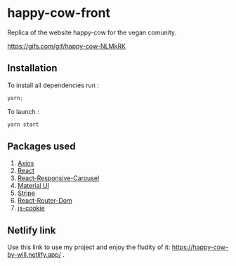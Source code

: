 # happy-cow-front

Replica of the website happy-cow for the vegan comunity.

https://gifs.com/gif/happy-cow-NLMkRK

## Installation

To install all dependencies run :

```js
yarn;
```

To launch :

```js
yarn start
```

## Packages used

1. [Axios](https://www.npmjs.com/package/axios)
2. [React](https://reactjs.org/)
3. [React-Responsive-Carousel](https://www.npmjs.com/package/react-responsive-carousel)
4. [Material UI](https://www.npmjs.com/package/@material-ui/core)
5. [Stripe](https://stripe.com/docs/payments/accept-a-payment?integration=elements)
6. [React-Router-Dom](https://reactrouter.com/web/guides/quick-start)
7. [js-cookie](https://www.npmjs.com/package/js-cookie)

## Netlify link

Use this link to use my project and enjoy the fludity of it: https://happy-cow-by-will.netlify.app/ .

